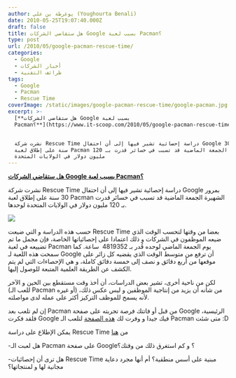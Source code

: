 ```yaml
---
author: يوغرطة بن علي (Youghourta Benali)
date: 2010-05-25T19:07:40.000Z
draft: false
title: هل ستقاضي الشركات Google بسبب لعبة Pacman؟
type: post
url: /2010/05/google-pacman-rescue-time/
categories:
  - Google
  - أخبار الشركات
  - طرائف التقنية
tags:
  - Google
  - Pacman
  - Rescue Time
coverImage: /static/images/google-pacman-rescue-time/google-pacman.jpg
excerpt: >-
  [**هل ستقاضي الشركات Google بسبب لعبة
  Pacman؟**](https://www.it-scoop.com/2010/05/google-pacman-rescue-time/)


  نشرت شركة Rescue Time دراسة إحصائية تشير فيها إلى أن احتفال Google بمرور 30
  سنة على إطلاق لعبة Pacman الشهيرة الجمعة الماضية قد تسبب في خسائر قدرت بـ 120
  مليون دولار في الولايات المتحدة
---
```

[**هل ستقاضي الشركات Google بسبب لعبة Pacman؟**](https://www.it-scoop.com/2010/05/google-pacman-rescue-time/)

نشرت شركة Rescue Time دراسة إحصائية تشير فيها إلى أن احتفال Google بمرور 30 سنة على إطلاق لعبة Pacman الشهيرة الجمعة الماضية قد تسبب في خسائر قدرت بـ 120 مليون دولار في الولايات المتحدة لوحدها.

![](/static/images/google-pacman-rescue-time/google-pacman.jpg)

حسب هذه الدراسة و التي ضيعت Rescue Time بعضا من وقتها لتحسب الوقت الذي ضيعه الموظفون في الشركات و ذلك اعتمادا على إحصائياتها الخاصة، فإن مجمل ما تم تضييعه في لعبة Pacman يوم الجمعة الماضي لوحده قُدر بـ 4819352  ساعة. كما سمحت هذه اللعبة لـ Google أن ترفع من متوسط الوقت الذي يقضيه كل زائر على موقعها من أربع دقائق و نصف إلى خمسة دقائق كاملة، و هي الإحصاءات التي لم يتم الكشف عن الطريقة العلمية المتبعة للوصول إليها.

لكن من ناحية أخرى، تشير بعض الدراسات، أن أخذ وقت مستقطع بين الحين و الآخر (للعب الـ Pacman أو غيره) من شأنه أن يزيد من إنتاجية الموظفين و ليس عكس ذلك، لأنه يسمح للموظف التركيز أكثر على عمله لدى مواصلته.

إن لم تلعب بعد Pacman من قبل أو فاتتك فرصة تجربته على صفحة Google الرئيسية، فلقد فكرت Google فيك جيدا و وفرت لك [هذه الصفحة](http://www.google.com/pacman/) لتلعب الـ Pacman متى شئت :D

يمكن الإطلاع على دراسة Rescue Time من [هنا](http://blog.rescuetime.com/2010/05/24/the-tragic-cost-of-google-pac-man-4-82-million-hours/)

\-هل لعبت الـ Pacman على صفحة Google؟ و كم استغرق ذلك من وقتك؟

\-هل ترى أن إحصائيات Rescue Time مبنية على أسس منطقية؟ أم أنها مجرد دعاية مجانية لها و لمنتجاتها؟
